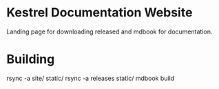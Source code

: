 # Kestrel Documentation Website

Landing page for downloading released and mdbook for documentation.


# Building

rsync -a site/ static/
rsync -a releases static/
mdbook build

